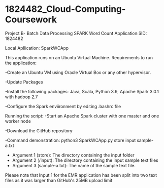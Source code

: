 # 1824482_Cloud-Computing-Coursework
Project B- Batch Data Processing
SPARK Word Count Application
SID: 1824482

Local Apllication: SparkWCApp

This application runs on an Ubuntu Virtual Machine. Requirements to run the application:

-Create an Ubuntu VM using Oracle Virtual Box or any other hypervisor.

-Update Packages

-Install the following packages: Java, Scala, Python 3.9, Apache Spark 3.0.1 with hadoop 2.7

-Configure the Spark enviironment by editing .bashrc file


Running the script:
-Start an Apache Spark cluster with one master and one worker node 

-Download the GitHub repository

-Command demonstration: python3 SparkWCApp.py store input  sample-a.txt

  - Argument 1 (store): The directory containing the input folder 
  - Argument 2 (/input): The directory containing the input sample text files
  - Argument 3 (sample-a.txt): The name of the sample text file.


Please note that Input 1 for the EMR application has been split into two text files as it was larger than GitHub's 25MB upload limit
